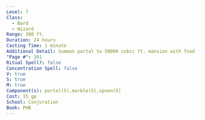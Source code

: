 ```yaml
---
Level: 7
Class:
  - Bard
  - Wizard
Range: 300 ft.
Duration: 24 hours
Casting Time: 1 minute
Additional Detail: Summon portal to 50000 cubic ft. mansion with food for 100 people.
"Page #": 261
Ritual Spell?: false
Concentration Spell: false
V: true
S: true
M: true
Component(s): portal(5),marble(5),spoon(5)
Cost: 15 gp
School: Conjuration
Book: PHB
---
```


